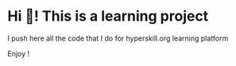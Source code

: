 # Hi 👋! This is a learning project

I push here all the code that I do for hyperskill.org learning platform

Enjoy !